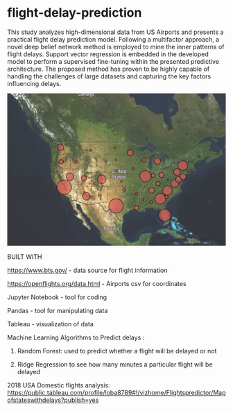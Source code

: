 # flight-delay-prediction

This study analyzes high-dimensional data from  US Airports and presents a practical flight delay prediction model. Following a multifactor approach, a novel deep belief network method is employed to mine the inner patterns of flight delays. Support vector regression is embedded in the developed model to perform a supervised fine-tuning within the presented predictive architecture. The proposed method has proven to be highly capable of handling the challenges of large datasets and capturing the key factors influencing delays. 




![](https://github.com/nithabalakrishnan/flight-delay-prediction/blob/master/Pictures/by%20state.JPG)

BUILT WITH

https://www.bts.gov/ -  data source for flight information

https://openflights.org/data.html - Airports csv for coordinates



Jupyter Notebook - tool for coding

Pandas - tool for manipulating data

Tableau - visualization of data

Machine Learning Algorithms to Predict delays :  

1) Random Forest: used to predict whether a flight will be delayed or not 

2) Ridge Regression to see how many minutes a particular flight will be delayed


2018 USA Domestic flights analysis:
https://public.tableau.com/profile/loba8789#!/vizhome/Flightspredictor/Mapofstateswithdelays?publish=yes


